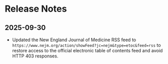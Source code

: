 # Release Notes

## 2025-09-30
- Updated the New England Journal of Medicine RSS feed to `https://www.nejm.org/action/showFeed?jc=nejm&type=etoc&feed=rss` to restore access to the official electronic table of contents feed and avoid HTTP 403 responses.
